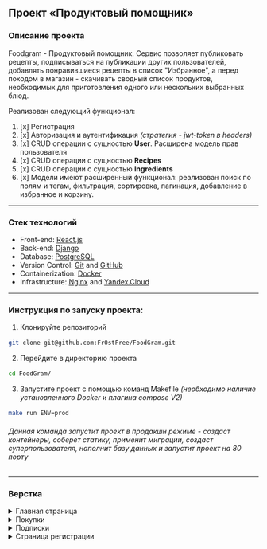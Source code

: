## Проект «Продуктовый помощник»
### Описание проекта
Foodgram - Продуктовый помощник. Сервис позволяет публиковать рецепты, подписываться на публикации других пользователей, добавлять понравившиеся рецепты в список "Избранное", а перед походом в магазин - скачивать сводный список продуктов, необходимых для приготовления одного или нескольких выбранных блюд.

Реализован следующий функционал:

1. [x] Регистрация
2. [x] Авторизация и аутентификация _(стратегия - jwt-token в headers)_
3. [x] CRUD операции с сущностью **User**. Расширена модель прав пользователя
4. [x] CRUD операции с сущностью **Recipes**
5. [x] CRUD операции с сущностью **Ingredients**
6. [x] Модели имеют расширенный функционал: реализован поиск по полям и тегам, фильтрация, сортировка, пагинация, добавление в избранное и корзину.

---

### Стек технологий
- Front-end: [React.js](https://react.dev/)
- Back-end: [Django](https://www.djangoproject.com/)
- Database: [PostgreSQL](https://www.postgresql.org/)
- Version Control: [Git](https://git-scm.com/) and [GitHub](https://github.com/)
- Containerization: [Docker](https://www.docker.com/)
- Infrastructure: [Nginx](https://nginx.org/) and [Yandex.Cloud](https://cloud.yandex.ru/)

---

### Инструкция по запуску проекта:

1. Клонируйте репозиторий
```bash
git clone git@github.com:Fr0stFree/FoodGram.git
```
2. Перейдите в директорию проекта
```bash
cd FoodGram/
```
3. Запустите проект с помощью команд Makefile 
_(необходимо наличие установленного Docker и плагина compose V2)_
```bash
make run ENV=prod
```
###### Данная команда запустит проект в продакшн режиме - создаст контейнеры, соберет статику, применит миграции, создаст суперпользователя, наполнит базу данных и запустит проект на 80 порту

---

### Верстка 

<section>
    <details>
        <summary> Главная страница </summary>
        <img src="./public/images/main.png" alt="Main page" />
    </details>
    <details>
        <summary> Покупки </summary>
        <img src="./public/images/shopping_cart.png" alt="Shopping cart"/>
    </details>
    <details>
        <summary> Подписки </summary>
        <img src="./public/images/subscriptions.png" alt="Subscriptions"/>
    </details>
    <details>
        <summary> Страница регистрации </summary>
        <img src="./public/images/signup.png" alt="Signup" />
    </details>
</section>

